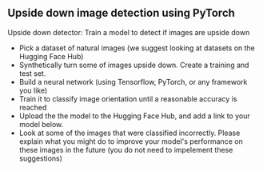 ## Upside down image detection using PyTorch
Upside down detector: Train a model to detect if images are upside down
* Pick a dataset of natural images (we suggest looking at datasets on the Hugging Face Hub)
* Synthetically turn some of images upside down. Create a training and test set.
* Build a neural network (using Tensorflow, PyTorch, or any framework you like)
* Train it to classify image orientation until a reasonable accuracy is reached
* Upload the the model to the Hugging Face Hub, and add a link to your model below.
* Look at some of the images that were classified incorrectly. Please explain what you might do to improve your model's performance on these images in the future (you do not need to impelement these suggestions)



